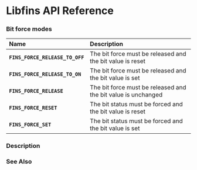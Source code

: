 # Libfins API Reference

### Bit force modes

|Name|Description|
|:---|:---|
|**`FINS_FORCE_RELEASE_TO_OFF`**|The bit force must be released and the bit value is reset|
|**`FINS_FORCE_RELEASE_TO_ON`**|The bit force must be released and the bit value is set|
|**`FINS_FORCE_RELEASE`**|The bit force must be released and the bit value is unchanged|
|**`FINS_FORCE_RESET`**|The bit status must be forced and the bit value is reset|
|**`FINS_FORCE_SET`**|The bit status must be forced and the bit value is set|

### Description

### See Also
